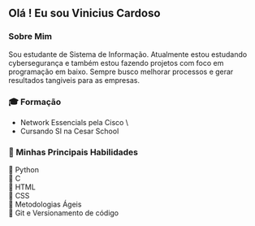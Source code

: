 ## Olá ! Eu sou Vinicius Cardoso

### Sobre Mim

Sou estudante de Sistema de Informação. Atualmente estou estudando cybersegurança
e também estou fazendo projetos com foco em programação em baixo. Sempre busco melhorar processos
e gerar resultados tangiveis para as empresas. 

### :mortar_board: Formação 
- Network Essencials pela Cisco \
- Cursando SI na Cesar School

### :file_folder: Minhas Principais Habilidades 
:red_circle: Python \
:red_circle: C \
:red_circle: HTML \
:red_circle: CSS\
:red_circle: Metodologias Ágeis\
:red_circle: Git e Versionamento de código 


